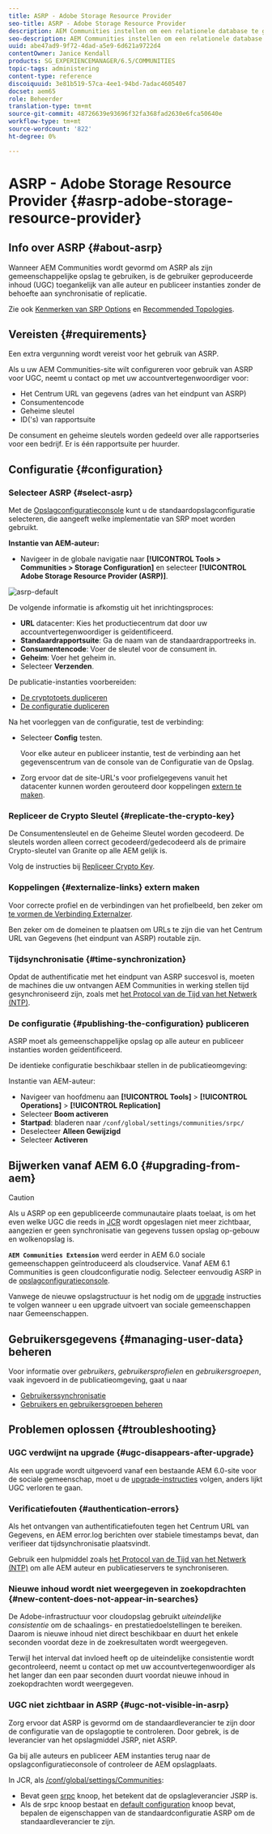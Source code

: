 ```yaml
---
title: ASRP - Adobe Storage Resource Provider
seo-title: ASRP - Adobe Storage Resource Provider
description: AEM Communities instellen om een relationele database te gebruiken als de algemene opslag
seo-description: AEM Communities instellen om een relationele database te gebruiken als de algemene opslag
uuid: abe47ad9-9f72-4dad-a5e9-6d621a9722d4
contentOwner: Janice Kendall
products: SG_EXPERIENCEMANAGER/6.5/COMMUNITIES
topic-tags: administering
content-type: reference
discoiquuid: 3e81b519-57ca-4ee1-94bd-7adac4605407
docset: aem65
role: Beheerder
translation-type: tm+mt
source-git-commit: 48726639e93696f32fa368fad2630e6fca50640e
workflow-type: tm+mt
source-wordcount: '822'
ht-degree: 0%

---
```



# ASRP - Adobe Storage Resource Provider {#asrp-adobe-storage-resource-provider}

## Info over ASRP {#about-asrp}

Wanneer AEM Communities wordt gevormd om ASRP als zijn gemeenschappelijke opslag te gebruiken, is de gebruiker geproduceerde inhoud (UGC) toegankelijk van alle auteur en publiceer instanties zonder de behoefte aan synchronisatie of replicatie.

Zie ook [Kenmerken van SRP Options](/help/communities/working-with-srp.md#characteristics-of-srp-options) en [Recommended Topologies](/help/communities/topologies.md).

## Vereisten {#requirements}

Een extra vergunning wordt vereist voor het gebruik van ASRP.

Als u uw AEM Communities-site wilt configureren voor gebruik van ASRP voor UGC, neemt u contact op met uw accountvertegenwoordiger voor:

* Het Centrum URL van gegevens (adres van het eindpunt van ASRP)
* Consumentencode
* Geheime sleutel
* ID(&#39;s) van rapportsuite

De consument en geheime sleutels worden gedeeld over alle rapportseries voor een bedrijf. Er is één rapportsuite per huurder.

## Configuratie {#configuration}

### Selecteer ASRP {#select-asrp}

Met de [Opslagconfiguratieconsole](/help/communities/srp-config.md) kunt u de standaardopslagconfiguratie selecteren, die aangeeft welke implementatie van SRP moet worden gebruikt.

**Instantie van AEM-auteur:**

* Navigeer in de globale navigatie naar **[!UICONTROL Tools > Communities > Storage Configuration]** en selecteer **[!UICONTROL Adobe Storage Resource Provider (ASRP)]**.

![asrp-default](assets/asrp-default.png)

De volgende informatie is afkomstig uit het inrichtingsproces:

* **URL** datacenter: Kies het productiecentrum dat door uw accountvertegenwoordiger is geïdentificeerd.
* **Standaardrapportsuite**: Ga de naam van de standaardrapportreeks in.
* **Consumentencode**: Voer de sleutel voor de consument in.
* **Geheim**: Voer het geheim in.
* Selecteer **Verzenden**.

De publicatie-instanties voorbereiden:

* [De cryptotoets dupliceren](#replicate-the-crypto-key)
* [De configuratie dupliceren](#publishing-the-configuration)

Na het voorleggen van de configuratie, test de verbinding:

* Selecteer **Config** testen.

   Voor elke auteur en publiceer instantie, test de verbinding aan het gegevenscentrum van de console van de Configuratie van de Opslag.

* Zorg ervoor dat de site-URL&#39;s voor profielgegevens vanuit het datacenter kunnen worden gerouteerd door koppelingen [extern te maken](#externalize-links).

### Repliceer de Crypto Sleutel {#replicate-the-crypto-key}

De Consumentensleutel en de Geheime Sleutel worden gecodeerd. De sleutels worden alleen correct gecodeerd/gedecodeerd als de primaire Crypto-sleutel van Granite op alle AEM gelijk is.

Volg de instructies bij [Repliceer Crypto Key](/help/communities/deploy-communities.md#replicate-the-crypto-key).

### Koppelingen {#externalize-links} extern maken

Voor correcte profiel en de verbindingen van het profielbeeld, ben zeker om [te vormen de Verbinding Externalzer](/help/sites-developing/externalizer.md).

Ben zeker om de domeinen te plaatsen om URLs te zijn die van het Centrum URL van Gegevens (het eindpunt van ASRP) routable zijn.

### Tijdsynchronisatie {#time-synchronization}

Opdat de authentificatie met het eindpunt van ASRP succesvol is, moeten de machines die uw ontvangen AEM Communities in werking stellen tijd gesynchroniseerd zijn, zoals met [het Protocol van de Tijd van het Netwerk (NTP)](https://www.ntp.org/).

### De configuratie {#publishing-the-configuration} publiceren

ASRP moet als gemeenschappelijke opslag op alle auteur en publiceer instanties worden geïdentificeerd.

De identieke configuratie beschikbaar stellen in de publicatieomgeving:

Instantie van AEM-auteur:

* Navigeer van hoofdmenu aan **[!UICONTROL Tools]** > **[!UICONTROL Operations]** > **[!UICONTROL Replication]**
* Selecteer **Boom activeren**
* **Startpad**: bladeren naar  `/conf/global/settings/communities/srpc/`
* Deselecteer **Alleen Gewijzigd**
* Selecteer **Activeren**

## Bijwerken vanaf AEM 6.0 {#upgrading-from-aem}

>[!CAUTION]
>
>Als u ASRP op een gepubliceerde communautaire plaats toelaat, is om het even welke UGC die reeds in [JCR](/help/communities/jsrp.md) wordt opgeslagen niet meer zichtbaar, aangezien er geen synchronisatie van gegevens tussen opslag op-gebouw en wolkenopslag is.

**`AEM Communities Extension`** werd eerder in AEM 6.0 sociale gemeenschappen geïntroduceerd als cloudservice. Vanaf AEM 6.1 Communities is geen cloudconfiguratie nodig. Selecteer eenvoudig ASRP in de [opslagconfiguratieconsole](/help/communities/srp-config.md).

Vanwege de nieuwe opslagstructuur is het nodig om de [upgrade](/help/communities/upgrade.md#adobe-cloud-storage) instructies te volgen wanneer u een upgrade uitvoert van sociale gemeenschappen naar Gemeenschappen.

## Gebruikersgegevens {#managing-user-data} beheren

Voor informatie over *gebruikers*, *gebruikersprofielen* en *gebruikersgroepen*, vaak ingevoerd in de publicatieomgeving, gaat u naar

* [Gebruikerssynchronisatie](/help/communities/sync.md)
* [Gebruikers en gebruikersgroepen beheren](/help/communities/users.md)

## Problemen oplossen {#troubleshooting}

### UGC verdwijnt na upgrade {#ugc-disappears-after-upgrade}

Als een upgrade wordt uitgevoerd vanaf een bestaande AEM 6.0-site voor de sociale gemeenschap, moet u de [upgrade-instructies](/help/communities/upgrade.md#adobe-cloud-storage) volgen, anders lijkt UGC verloren te gaan.

### Verificatiefouten {#authentication-errors}

Als het ontvangen van authentificatiefouten tegen het Centrum URL van Gegevens, en AEM error.log berichten over stabiele timestamps bevat, dan verifieer dat tijdsynchronisatie plaatsvindt.

Gebruik een hulpmiddel zoals [het Protocol van de Tijd van het Netwerk (NTP)](https://www.ntp.org/) om alle AEM auteur en publicatieservers te synchroniseren.

### Nieuwe inhoud wordt niet weergegeven in zoekopdrachten {#new-content-does-not-appear-in-searches}

De Adobe-infrastructuur voor cloudopslag gebruikt *uiteindelijke consistentie* om de schaalings- en prestatiedoelstellingen te bereiken. Daarom is nieuwe inhoud niet direct beschikbaar en duurt het enkele seconden voordat deze in de zoekresultaten wordt weergegeven.

Terwijl het interval dat invloed heeft op de uiteindelijke consistentie wordt gecontroleerd, neemt u contact op met uw accountvertegenwoordiger als het langer dan een paar seconden duurt voordat nieuwe inhoud in zoekopdrachten wordt weergegeven.

### UGC niet zichtbaar in ASRP {#ugc-not-visible-in-asrp}

Zorg ervoor dat ASRP is gevormd om de standaardleverancier te zijn door de configuratie van de opslagoptie te controleren. Door gebrek, is de leverancier van het opslagmiddel JSRP, niet ASRP.

Ga bij alle auteurs en publiceer AEM instanties terug naar de opslagconfiguratieconsole of controleer de AEM opslagplaats.

In JCR, als [/conf/global/settings/Communities](https://localhost:4502/crx/de/index.jsp#/etc/socialconfig/):

* Bevat geen [srpc](https://localhost:4502/crx/de/index.jsp#/conf/global/settings/communities/srp) knoop, het betekent dat de opslagleverancier JSRP is.
* Als de srpc knoop bestaat en [default configuration](https://localhost:4502/crx/de/index.jsp#/conf/global/settings/communities/srp/defaultconfiguration) knoop bevat, bepalen de eigenschappen van de standaardconfiguratie ASRP om de standaardleverancier te zijn.

